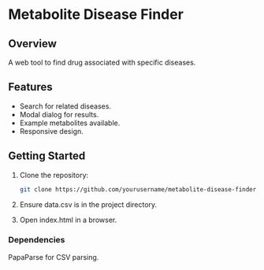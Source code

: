 # Metabolite Disease Finder

## Overview

A web tool to find drug associated with specific diseases.

## Features

- Search for related diseases.
- Modal dialog for results.
- Example metabolites available.
- Responsive design.

## Getting Started

1. Clone the repository:

   ```bash
   git clone https://github.com/yourusername/metabolite-disease-finder.git
2. Ensure data.csv is in the project directory.
3. Open index.html in a browser.

### Dependencies
PapaParse for CSV parsing.
